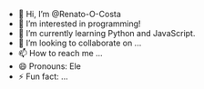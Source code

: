 - 👋 Hi, I’m @Renato-O-Costa
- 👀 I’m interested in programming!
- 🌱 I’m currently learning Python and JavaScript.
- 💞️ I’m looking to collaborate on ...
- 📫 How to reach me ...
- 😄 Pronouns: Ele
- ⚡ Fun fact: ...

<!---
Renato-O-Costa/Renato-O-Costa is a ✨ special ✨ repository because its `README.md` (this file) appears on your GitHub profile.
You can click the Preview link to take a look at your changes.
--->
